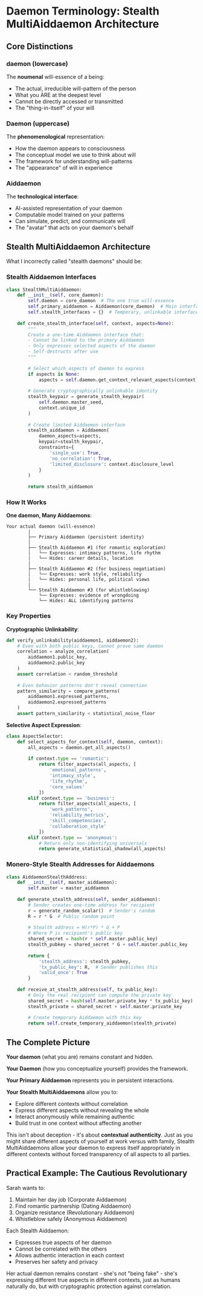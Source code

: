 # Daemon Terminology: Stealth MultiAiddaemon Architecture

## Core Distinctions

### daemon (lowercase)
The **noumenal** will-essence of a being:
- The actual, irreducible will-pattern of the person
- What you ARE at the deepest level
- Cannot be directly accessed or transmitted
- The "thing-in-itself" of your will

### Daemon (uppercase)
The **phenomenological** representation:
- How the daemon appears to consciousness
- The conceptual model we use to think about will
- The framework for understanding will-patterns
- The "appearance" of will in experience

### Aiddaemon
The **technological interface**:
- AI-assisted representation of your daemon
- Computable model trained on your patterns
- Can simulate, predict, and communicate will
- The "avatar" that acts on your daemon's behalf

## Stealth MultiAiddaemon Architecture

What I incorrectly called "stealth daemons" should be:

### Stealth Aiddaemon Interfaces
```python
class StealthMultiAiddaemon:
    def __init__(self, core_daemon):
        self.daemon = core_daemon  # The one true will-essence
        self.primary_aiddaemon = Aiddaemon(core_daemon)  # Main interface
        self.stealth_interfaces = {}  # Temporary, unlinkable interfaces
        
    def create_stealth_interface(self, context, aspects=None):
        """
        Create a one-time Aiddaemon interface that:
        - Cannot be linked to the primary Aiddaemon
        - Only expresses selected aspects of the daemon
        - Self-destructs after use
        """
        
        # Select which aspects of daemon to express
        if aspects is None:
            aspects = self.daemon.get_context_relevant_aspects(context)
            
        # Generate cryptographically unlinkable identity
        stealth_keypair = generate_stealth_keypair(
            self.daemon.master_seed,
            context.unique_id
        )
        
        # Create limited Aiddaemon interface
        stealth_aiddaemon = Aiddaemon(
            daemon_aspects=aspects,
            keypair=stealth_keypair,
            constraints={
                'single_use': True,
                'no_correlation': True,
                'limited_disclosure': context.disclosure_level
            }
        )
        
        return stealth_aiddaemon
```

### How It Works

**One daemon, Many Aiddaemons**:

```
Your actual daemon (will-essence)
        |
        ├── Primary Aiddaemon (persistent identity)
        |
        ├── Stealth Aiddaemon #1 (for romantic exploration)
        |   └── Expresses: intimacy patterns, life rhythm
        |   └── Hides: career details, location
        |
        ├── Stealth Aiddaemon #2 (for business negotiation)  
        |   └── Expresses: work style, reliability
        |   └── Hides: personal life, political views
        |
        └── Stealth Aiddaemon #3 (for whistleblowing)
            └── Expresses: evidence of wrongdoing
            └── Hides: ALL identifying patterns
```

### Key Properties

**Cryptographic Unlinkability**:
```python
def verify_unlinkability(aiddaemon1, aiddaemon2):
    # Even with both public keys, cannot prove same daemon
    correlation = analyze_correlation(
        aiddaemon1.public_key,
        aiddaemon2.public_key
    )
    assert correlation < random_threshold
    
    # Even behavior patterns don't reveal connection
    pattern_similarity = compare_patterns(
        aiddaemon1.expressed_patterns,
        aiddaemon2.expressed_patterns
    )
    assert pattern_similarity < statistical_noise_floor
```

**Selective Aspect Expression**:
```python
class AspectSelector:
    def select_aspects_for_context(self, daemon, context):
        all_aspects = daemon.get_all_aspects()
        
        if context.type == 'romantic':
            return filter_aspects(all_aspects, [
                'emotional_patterns',
                'intimacy_style', 
                'life_rhythm',
                'core_values'
            ])
        elif context.type == 'business':
            return filter_aspects(all_aspects, [
                'work_patterns',
                'reliability_metrics',
                'skill_competencies',
                'collaboration_style'
            ])
        elif context.type == 'anonymous':
            # Return only non-identifying universals
            return generate_statistical_shadow(all_aspects)
```

### Monero-Style Stealth Addresses for Aiddaemons

```python
class AiddaemonStealthAddress:
    def __init__(self, master_aiddaemon):
        self.master = master_aiddaemon
        
    def generate_stealth_address(self, sender_aiddaemon):
        # Sender creates one-time address for recipient
        r = generate_random_scalar()  # Sender's random
        R = r * G  # Public random point
        
        # Stealth address = H(r*P) * G + P
        # Where P is recipient's public key
        shared_secret = hash(r * self.master.public_key)
        stealth_pubkey = shared_secret * G + self.master.public_key
        
        return {
            'stealth_address': stealth_pubkey,
            'tx_public_key': R,  # Sender publishes this
            'valid_once': True
        }
        
    def receive_at_stealth_address(self, tx_public_key):
        # Only the real recipient can compute the private key
        shared_secret = hash(self.master.private_key * tx_public_key)
        stealth_private = shared_secret + self.master.private_key
        
        # Create temporary Aiddaemon with this key
        return self.create_temporary_aiddaemon(stealth_private)
```

## The Complete Picture

**Your daemon** (what you are) remains constant and hidden.

**Your Daemon** (how you conceptualize yourself) provides the framework.

**Your Primary Aiddaemon** represents you in persistent interactions.

**Your Stealth MultiAiddaemons** allow you to:
- Explore different contexts without correlation
- Express different aspects without revealing the whole
- Interact anonymously while remaining authentic
- Build trust in one context without affecting another

This isn't about deception - it's about **contextual authenticity**. Just as you might share different aspects of yourself at work versus with family, Stealth MultiAiddaemons allow your daemon to express itself appropriately in different contexts without forced transparency of all aspects to all parties.

## Practical Example: The Cautious Revolutionary

Sarah wants to:
1. Maintain her day job (Corporate Aiddaemon)
2. Find romantic partnership (Dating Aiddaemon)  
3. Organize resistance (Revolutionary Aiddaemon)
4. Whistleblow safely (Anonymous Aiddaemon)

Each Stealth Aiddaemon:
- Expresses true aspects of her daemon
- Cannot be correlated with the others
- Allows authentic interaction in each context
- Preserves her safety and privacy

Her actual daemon remains constant - she's not "being fake" - she's expressing different true aspects in different contexts, just as humans naturally do, but with cryptographic protection against correlation.